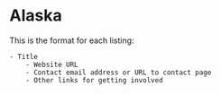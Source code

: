 # Alaska

This is the format for each listing:

```
- Title
    - Website URL
    - Contact email address or URL to contact page
    - Other links for getting involved
```